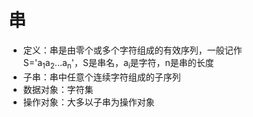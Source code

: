 # 串
- 定义：串是由零个或多个字符组成的有效序列，一般记作  
S='a<sub>1</sub>a<sub>2</sub>...a<sub>n</sub>'，S是串名，a<sub>i</sub>是字符，n是串的长度
- 子串：串中任意个连续字符组成的子序列
- 数据对象：字符集
- 操作对象：大多以子串为操作对象
